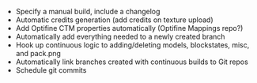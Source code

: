 - Specify a manual build, include a changelog
- Automatic credits generation (add credits on texture upload)
- Add Optifine CTM properties automatically (Optifine Mappings repo?)
- Automatically add everything needed to a newly created branch
- Hook up continuous logic to adding/deleting models, blockstates, misc, and pack.png
- Automatically link branches created with continuous builds to Git repos
- Schedule git commits
